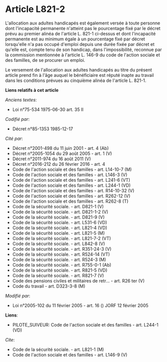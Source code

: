 # Article L821-2

L'allocation aux adultes handicapés est également versée à toute personne dont l'incapacité permanente n'atteint pas le
pourcentage fixé par le décret prévu au premier alinéa de l'article L. 821-1 ci-dessus et dont l'incapacité permanente est au
minimum égale à un pourcentage fixé par décret lorsqu'elle n'a pas occupé d'emploi depuis une durée fixée par décret et
qu'elle est, compte tenu de son handicap, dans l'impossibilité, reconnue par la commission mentionnée à l'article L. 146-9 du
code de l'action sociale et des familles, de se procurer un emploi. 

Le versement de l'allocation aux adultes handicapés au titre du présent article prend fin à l'âge auquel le bénéficiaire est
réputé inapte au travail dans les conditions prévues au cinquième alinéa de l'article L. 821-1.

**Liens relatifs à cet article**

_Anciens textes_:

  - Loi n°75-534 1975-06-30 art. 35 II

_Codifié par_:

  - Décret n°85-1353 1985-12-17

_Cité par_:

  - Décret n°2001-498 du 11 juin 2001 - art. 4 (Ab)
  - Décret n°2005-1054 du 29 août 2005 - art. 1 (V)
  - Décret n°2011-974 du 16 août 2011 (V)
  - Décret n°2016-212 du 26 février 2016 - art. 4
  - Code de l'action sociale et des familles - art. L14-10-7 (M)
  - Code de l'action sociale et des familles - art. L146-3 (V)
  - Code de l'action sociale et des familles - art. L241-6 (VT)
  - Code de l'action sociale et des familles - art. L244-1 (VD)
  - Code de l'action sociale et des familles - art. R14-10-32 (V)
  - Code de l'action sociale et des familles - art. R262-12 (V)
  - Code de l'action sociale et des familles - art. R262-8 (T)
  - Code de la sécurité sociale. - art. D821-1 (V)
  - Code de la sécurité sociale. - art. D821-1-2 (V)
  - Code de la sécurité sociale. - art. D821-9 (V)
  - Code de la sécurité sociale. - art. L531-6 (VD)
  - Code de la sécurité sociale. - art. L821-4 (VD)
  - Code de la sécurité sociale. - art. L821-5 (M)
  - Code de la sécurité sociale. - art. L821-7-2 (VT)
  - Code de la sécurité sociale. - art. L842-8 (V)
  - Code de la sécurité sociale. - art. R351-24-3 (V)
  - Code de la sécurité sociale. - art. R524-14 (VT)
  - Code de la sécurité sociale. - art. R524-3 (M)
  - Code de la sécurité sociale. - art. R755-0-1 (Ab)
  - Code de la sécurité sociale. - art. R821-5 (VD)
  - Code de la sécurité sociale. - art. R821-7 (V)
  - Code des pensions civiles et militaires de retr... - art. R26 ter (V)
  - Code du travail - art. D323-3-8 (M)

_Modifié par_:

  - Loi n°2005-102 du 11 février 2005 - art. 16 () JORF 12 février 2005

**Liens**:

  - PILOTE_SUIVEUR: Code de l'action sociale et des familles - art. L244-1 (VD)

_Cite_:

  - Code de la sécurité sociale. - art. L821-1 (M)
  - Code de l'action sociale et des familles - art. L146-9 (V)
